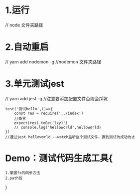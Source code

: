 # 1.运行
// node 文件夹路径
# 2.自动重启
// yarn add nodemon -g
//nodemon 文件夹路径
# 3.单元测试jest
// yarn add jest -g
//注意要添加配置文件否则会踩坑
```
test('测试hello',()=>{
    const res = require('../index')
    //断言
    expect(res).toBe('lxy1')
    // console.log('helloworld',helloworld)
})
//通过jest helloworld --watch监听这个测试文件，直到测试为成功为止
```

# Demo：测试代码生成工具{
    1.掌握fs的同步方法
    2.path包
}